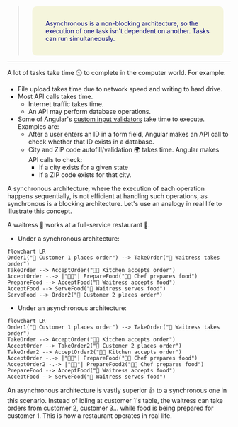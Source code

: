 <style>
    .quote {
        font-style italic;
        color: navy;
        background-color: beige;
        border-radius: 10px;
        padding: 30px 30px;
        width: 80%;
        margin: auto; /* center */
    }
</style>

> <div class="quote">Asynchronous is a non-blocking architecture, so the execution of one task isn't dependent on another. Tasks can run simultaneously.</div>
___

A lot of tasks take time 🕥 to complete in the computer world. For example:
- File upload takes time due to network speed and writing to hard drive.
- Most API calls takes time. 
    - Internet traffic takes time.
    - An API may perform database operations.
- Some of Angular's [custom input validators](## "As of Angular 16, all Angular's built-in form validators are synchronous, i.e. instantaneous.") take time to execute. Examples are:
    - After a user enters an ID in a form field, Angular makes an API call to check whether that ID exists in a database. 
    - City and ZIP code autofill/validation 🌍 takes time. Angular makes API calls to check:
         - If a city exists for a given state
         - If a ZIP code exists for that city.

A synchronous architecture, where the execution of each operation happens sequentially, is not efficient at handling such operations, as synchronous is a blocking architecture. Let's use an analogy in real life to illustrate this concept.

A waitress 👧 works at a full-service restaurant 🍴. 
- Under a synchronous architecture:
```mermaid
flowchart LR
Order1("👨 Customer 1 places order") --> TakeOrder("👧 Waitress takes order") 
TakeOrder --> AcceptOrder("👩‍🍳 Kitchen accepts order")
AcceptOrder -.-> |"🧑‍🍳"| PrepareFood("👩‍🍳 Chef prepares food")
PrepareFood --> AcceptFood("👧 Waitress accepts food")
AcceptFood --> ServeFood("👨 Waitress serves food")
ServeFood --> Order2("👩 Customer 2 places order")
```
- Under an asynchronous architecture:
```mermaid
flowchart LR
Order1("👨 Customer 1 places order") --> TakeOrder("👧 Waitress takes order") 
TakeOrder --> AcceptOrder("👩‍🍳 Kitchen accepts order")
AcceptOrder --> TakeOrder2("👩 Customer 2 places order")
TakeOrder2 --> AcceptOrder2("👩‍🍳 Kitchen accepts order")
AcceptOrder -.-> |"🧑‍🍳"| PrepareFood("👩‍🍳 Chef prepares food")
AcceptOrder2 -.-> |"🧑‍🍳"| PrepareFood2("👩‍🍳 Chef prepares food")
PrepareFood --> AcceptFood("👧 Waitress accepts food")
AcceptFood --> ServeFood("👨 Waitress serves food")
```

An asynchronous architecture is vastly superior 👍 to a synchronous one in this scenario. Instead of idling at customer 1's table, the waitress can take orders from customer 2, customer 3... while food is being prepared for customer 1. This is how a restaurant operates in real life.
